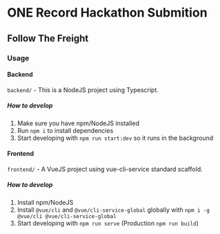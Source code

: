 # ONE Record Hackathon Submition

## Follow The Freight

### Usage

#### Backend
`backend/` - This is a NodeJS project using Typescript.

##### How to develop
1. Make sure you have npm/NodeJS installed
2. Run `npm i` to install dependencies
3. Start developing with `npm run start:dev` so it runs in the background


#### Frontend
`frontend/` - A VueJS project using vue-cli-service standard scaffold.

##### How to develop
1. Install npm/NodeJS
2. Install `@vue/cli` and `@vue/cli-service-global` globally with `npm i -g @vue/cli @vue/cli-service-global`
3. Start developing with `npm run serve` (Production `npm run build`)

